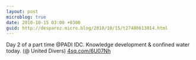 ```yaml
---
layout: post
microblog: true
date: 2010-10-15 03:00 +0300
guid: http://desparoz.micro.blog/2010/10/15/t27480613014.html
---
```

Day 2 of a part time @PADI IDC. Knowledge development &amp; confined water today. (@ United Divers) [4sq.com/6U07Nh](http://4sq.com/6U07Nh)
